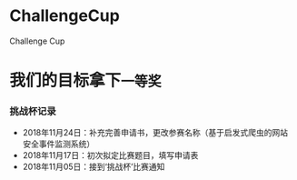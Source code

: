 # ChallengeCup
Challenge Cup

# 我们的目标拿下`一等奖`



### 挑战杯记录

* 2018年11月24日：补充完善申请书，更改参赛名称（基于启发式爬虫的网站安全事件监测系统）
* 2018年11月17日：初次拟定比赛题目，填写申请表
* 2018年11月05日：接到‘挑战杯’比赛通知


